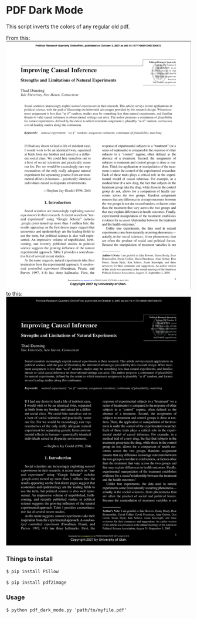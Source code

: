 # PDF Dark Mode

This script inverts the colors of any regular old pdf. 

From this:
![light mode](https://github.com/CBR0MS/cool-random-scripts/blob/master/pdfDarkMode/docs/light.png)
to this:
![dark mode](https://github.com/CBR0MS/cool-random-scripts/blob/master/pdfDarkMode/docs/dark.png)


### Things to install

```shell
$ pip install Pillow
```
```shell 
$ pip install pdf2image
```

### Usage

```shell
$ python pdf_dark_mode.py 'path/to/myfile.pdf'
```